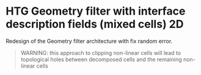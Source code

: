 # HTG Geometry filter with interface description fields (mixed cells) 2D

Redesign of the Geometry filter architecture with fix random error.

> WARNING: this approach to clipping non-linear cells will lead to topological holes between decomposed cells and the remaining non-linear cells
